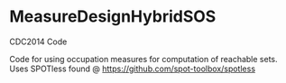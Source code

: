 # MeasureDesignHybridSOS
CDC2014 Code

Code for using occupation measures for computation of reachable sets. Uses SPOTless found @ https://github.com/spot-toolbox/spotless
